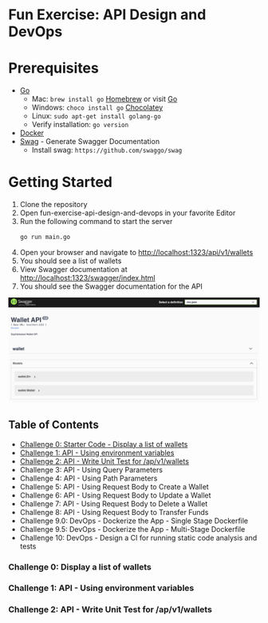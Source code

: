 # Fun Exercise: API Design and DevOps

# Prerequisites

- [Go](https://go.dev/doc/install)
	- Mac: `brew install go` [Homebrew](https://brew.sh/) or visit [Go](https://go.dev/doc/install)
	- Windows: `choco install go` [Chocolatey](https://chocolatey.org/install)
	- Linux: `sudo apt-get install golang-go`
    - Verify installation: `go version`
- [Docker](https://docs.docker.com/get-docker/)
- [Swag](https://github.com/swaggo/swag) - Generate Swagger Documentation
  - Install swag: `https://github.com/swaggo/swag`

# Getting Started
1. Clone the repository
2. Open fun-exercise-api-design-and-devops in your favorite Editor
3. Run the following command to start the server
	```bash
	go run main.go
	```
4. Open your browser and navigate to [http://localhost:1323/api/v1/wallets](http://localhost:1323/api/v1/wallets)
5. You should see a list of wallets
6. View Swagger documentation at [http://localhost:1323/swagger/index.html](http://localhost:1323/swagger/index.html)
7. You should see the Swagger documentation for the API

<img src="./swagger.png" alt="Swagger Documentation" />

## Table of Contents
- [Challenge 0: Starter Code - Display a list of wallets](#challenge-0-display-a-list-of-wallets)
- [Challenge 1: API - Using environment variables](#challenge-1-api---using-environment-variables)
- [Challenge 2: API - Write Unit Test for /ap/v1/wallets](#challenge-2-api---write-unit-test-for-apv1wallets)
- Challenge 3: API - Using Query Parameters
- Challenge 4: API - Using Path Parameters
- Challenge 5: API - Using Request Body to Create a Wallet
- Challenge 6: API - Using Request Body to Update a Wallet
- Challenge 7: API - Using Request Body to Delete a Wallet
- Challenge 8: API - Using Request Body to Transfer Funds
- Challenge 9.0: DevOps - Dockerize the App - Single Stage Dockerfile
- Challenge 9.5: DevOps - Dockerize the App - Multi-Stage Dockerfile
- Challenge 10: DevOps - Design a CI for running static code analysis and tests

### Challenge 0: Display a list of wallets

### Challenge 1: API - Using environment variables

### Challenge 2: API - Write Unit Test for /ap/v1/wallets
